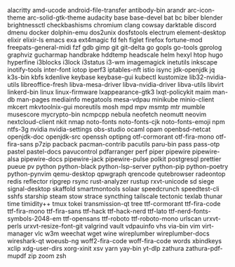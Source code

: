 alacritty
amd-ucode
android-file-transfer
antibody-bin
arandr
arc-icon-theme
arc-solid-gtk-theme
audacity
base
base-devel
bat
bc
biber
blender
brightnessctl
checkbashisms
chromium
clang
cowsay
darktable
discord
dmenu
docker
dolphin-emu
dos2unix
dosfstools
electrum
element-desktop
elixir
elixir-ls
emacs
exa
ext4magic
fd
feh
figlet
firefox
fortune-mod
freepats-general-midi
fzf
gdb
gimp
git
git-delta
go
gopls
go-tools
gprolog
graphviz
gucharmap
handbrake
hddtemp
headscale
helm
hexyl
htop
hugo
hyperfine
i3blocks
i3lock
i3status
i3-wm
imagemagick
inetutils
inkscape
inotify-tools
inter-font
iotop
iperf3
iptables-nft
istio
isync
jdk-openjdk
jq
k3s-bin
kbfs
kdenlive
keybase
keybase-gui
kubectl
kustomize
lib32-nvidia-utils
libreoffice-fresh
libva-mesa-driver
libva-nvidia-driver
libva-utils
libvirt
linkerd-bin
linux
linux-firmware
lxappearance-gtk3
lxqt-policykit
maim
man-db
man-pages
mediainfo
megatools
mesa-vdpau
minikube
minio-client
mkcert
mkvtoolnix-gui
moreutils
mosh
mpd
mpv
msmtp
mtr
mumble
musescore
mycrypto-bin
ncmpcpp
nebula
neofetch
neomutt
neovim
nextcloud-client
nkit
nmap
noto-fonts
noto-fonts-cjk
noto-fonts-emoji
npm
ntfs-3g
nvidia
nvidia-settings
obs-studio
ocaml
opam
openbsd-netcat
openjdk-doc
openjdk-src
openssh
optipng
otf-cormorant
otf-fira-mono
otf-fira-sans
p7zip
pacback
pacman-contrib
pacutils
paru-bin
pass
pass-otp
pastel
pastel-docs
pavucontrol
pdfarranger
perf
piper
pipewire
pipewire-alsa
pipewire-docs
pipewire-jack
pipewire-pulse
polkit
postgresql
prettier
pueue
pv
python
python-black
python-lsp-server
python-pip
python-poetry
python-pynvim
qemu-desktop
qpwgraph
qrencode
qutebrowser
radeontop
redis
reflector
ripgrep
rsync
rust-analyzer
rustup
rxvt-unicode
sd
siege
signal-desktop
skaffold
smartmontools
solaar
speedcrunch
speedtest-cli
sshfs
starship
steam
stow
strace
syncthing
tailscale
tectonic
texlab
thunar
time
timidity++
tmux
tokei
transmission-qt
tree
ttf-cormorant
ttf-fira-code
ttf-fira-mono
ttf-fira-sans
ttf-hack
ttf-hack-nerd
ttf-lato
ttf-nerd-fonts-symbols-2048-em
ttf-opensans
ttf-roboto
ttf-roboto-mono
urlscan
urxvt-perls
urxvt-resize-font-git
valgrind
vault
vdpauinfo
vhs
via-bin
vim
virt-manager
vlc
w3m
weechat
wget
wine
wireplumber
wireplumber-docs
wireshark-qt
woeusb-ng
woff2-fira-code
woff-fira-code
words
xbindkeys
xclip
xdg-user-dirs
xorg-xinit
xsv
yarn
yay-bin
yt-dlp
zathura
zathura-pdf-mupdf
zip
zoom
zsh
